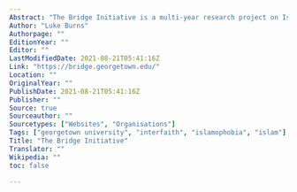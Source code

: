 ```yaml
---
Abstract: "The Bridge Initiative is a multi-year research project on Islamophobia housed in Georgetown University."
Author: "Luke Burns"
Authorpage: ""
EditionYear: ""
Editor: ""
LastModifiedDate: 2021-08-21T05:41:16Z
Link: "https://bridge.georgetown.edu/"
Location: ""
OriginalYear: ""
PublishDate: 2021-08-21T05:41:16Z
Publisher: ""
Source: true
Sourceauthor: ""
Sourcetypes: ["Websites", "Organisations"]
Tags: ["georgetown university", "interfaith", "islamophobia", "islam"]
Title: "The Bridge Initiative"
Translator: ""
Wikipedia: ""
toc: false

---
```

